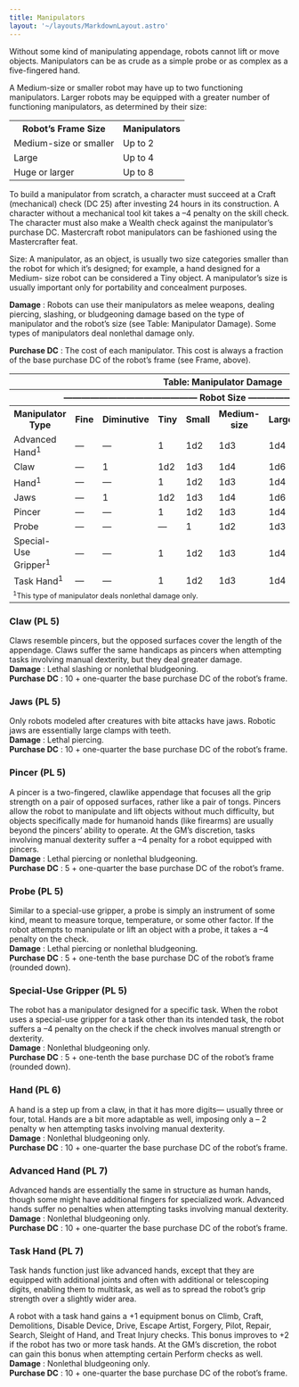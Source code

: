 ```yaml
---
title: Manipulators
layout: '~/layouts/MarkdownLayout.astro'
---
```

Without some kind of manipulating appendage, robots cannot lift or move
objects. Manipulators can be as crude as a simple probe or as complex as a
five-fingered hand.

A Medium-size or smaller robot may have up to two functioning manipulators.
Larger robots may be equipped with a greater number of functioning
manipulators, as determined by their size:


<table> <tr><th>Robot’s Frame Size</th><th>Manipulators</th></tr> <tr><td>Medium-size or smaller</td><td>Up to 2</td></tr> <tr><td>Large</td><td>Up to 4</td></tr> <tr><td>Huge or larger</td><td>Up to 8</td></tr> </table>



To build a manipulator from scratch, a character must succeed at a Craft
(mechanical) check (DC 25) after investing 24 hours in its construction. A
character without a mechanical tool kit takes a –4 penalty on the skill check.
The character must also make a Wealth check against the manipulator’s purchase
DC. Mastercraft robot manipulators can be fashioned using the Mastercrafter
feat.

Size: A manipulator, as an object, is usually two size categories smaller than
the robot for which it’s designed; for example, a hand designed for a Medium-
size robot can be considered a Tiny object. A manipulator’s size is usually
important only for portability and concealment purposes.

**Damage** : Robots can use their manipulators as melee weapons, dealing
piercing, slashing, or bludgeoning damage based on the type of manipulator and
the robot’s size (see Table: Manipulator Damage). Some types of manipulators
deal nonlethal damage only.

**Purchase DC** : The cost of each manipulator. This cost is always a fraction
of the base purchase DC of the robot’s frame (see Frame, above).


<table> <tr><th colspan="10">Table: Manipulator Damage</th></tr><tr> </tr><tr><th colspan="10">——————————————— Robot Size ———————————————</th></tr><tr> </tr><tr><th>Manipulator Type</th><th>Fine</th><th>Diminutive</th><th>Tiny</th><th>Small</th><th>Medium-size</th><th>Large</th><th>Huge</th><th>Gargantuan</th><th>Colossal</th></tr><tr> </tr><tr><td>Advanced Hand<sup>1</sup></td><td>—</td><td>—</td><td>1</td><td>1d2</td><td>1d3</td><td>1d4</td><td>1d6</td><td>1d8</td><td>2d6</td></tr> <tr class="shaded"><td>Claw</td><td>—</td><td>1</td><td>1d2</td><td>1d3</td><td>1d4</td><td>1d6</td><td>1d8</td><td>2d6</td><td>2d8</td></tr> <tr><td>Hand<sup>1</sup></td><td>—</td><td>—</td><td>1</td><td>1d2</td><td>1d3</td><td>1d4</td><td>1d6</td><td>1d8</td><td>2d6</td></tr> <tr class="shaded"><td>Jaws</td><td>—</td><td>1</td><td>1d2</td><td>1d3</td><td>1d4</td><td>1d6</td><td>1d8</td><td>2d6</td><td>2d8</td></tr> <tr><td>Pincer</td><td>—</td><td>—</td><td>1</td><td>1d2</td><td>1d3</td><td>1d4</td><td>1d6</td><td>1d8</td><td>2d6</td></tr> <tr class="shaded"><td>Probe</td><td>—</td><td>—</td><td>—</td><td>1</td><td>1d2</td><td>1d3</td><td>1d4</td><td>1d6</td><td>1d8</td></tr> <tr><td>Special-Use Gripper<sup>1</sup></td><td>—</td><td>—</td><td>1</td><td>1d2</td><td>1d3</td><td>1d4</td><td>1d6</td><td>1d8</td><td>2d6</td></tr> <tr class="shaded"><td>Task Hand<sup>1</sup></td><td>—</td><td>—</td><td>1</td><td>1d2</td><td>1d3</td><td>1d4</td><td>1d6</td><td>1d8</td><td>2d6</td></tr> <tr><td colspan="10" style="text-align: left; font-size: .8em"><sup>1</sup>This type of manipulator deals nonlethal damage only.</td></tr> </table>



### Claw (PL 5)

Claws resemble pincers, but the opposed surfaces cover the length of the
appendage. Claws suffer the same handicaps as pincers when attempting tasks
involving manual dexterity, but they deal greater damage.  
**Damage** : Lethal slashing or nonlethal bludgeoning.  
**Purchase DC** : 10 + one-quarter the base purchase DC of the robot’s frame.

### Jaws (PL 5)

Only robots modeled after creatures with bite attacks have jaws. Robotic jaws
are essentially large clamps with teeth.  
**Damage** : Lethal piercing.  
**Purchase DC** : 10 + one-quarter the base purchase DC of the robot’s frame.

### Pincer (PL 5)

A pincer is a two-fingered, clawlike appendage that focuses all the grip
strength on a pair of opposed surfaces, rather like a pair of tongs. Pincers
allow the robot to manipulate and lift objects without much difficulty, but
objects specifically made for humanoid hands (like firearms) are usually
beyond the pincers’ ability to operate. At the GM’s discretion, tasks
involving manual dexterity suffer a –4 penalty for a robot equipped with
pincers.  
**Damage** : Lethal piercing or nonlethal bludgeoning.  
**Purchase DC** : 5 + one-quarter the base purchase DC of the robot’s frame.

### Probe (PL 5)

Similar to a special-use gripper, a probe is simply an instrument of some
kind, meant to measure torque, temperature, or some other factor. If the robot
attempts to manipulate or lift an object with a probe, it takes a –4 penalty
on the check.  
**Damage** : Lethal piercing or nonlethal bludgeoning.  
**Purchase DC** : 5 + one-tenth the base purchase DC of the robot’s frame
(rounded down).

### Special-Use Gripper (PL 5)

The robot has a manipulator designed for a specific task. When the robot uses
a special-use gripper for a task other than its intended task, the robot
suffers a –4 penalty on the check if the check involves manual strength or
dexterity.  
**Damage** : Nonlethal bludgeoning only.  
**Purchase DC** : 5 + one-tenth the base purchase DC of the robot’s frame
(rounded down).

### Hand (PL 6)

A hand is a step up from a claw, in that it has more digits— usually three or
four, total. Hands are a bit more adaptable as well, imposing only a – 2
penalty w hen attempting tasks involving manual dexterity.  
**Damage** : Nonlethal bludgeoning only.  
**Purchase DC** : 10 + one-quarter the base purchase DC of the robot’s frame.

### Advanced Hand (PL 7)

Advanced hands are essentially the same in structure as human hands, though
some might have additional fingers for specialized work. Advanced hands suffer
no penalties when attempting tasks involving manual dexterity.  
**Damage** : Nonlethal bludgeoning only.  
**Purchase DC** : 10 + one-quarter the base purchase DC of the robot’s frame.

### Task Hand (PL 7)

Task hands function just like advanced hands, except that they are equipped
with additional joints and often with additional or telescoping digits,
enabling them to multitask, as well as to spread the robot’s grip strength
over a slightly wider area.

A robot with a task hand gains a +1 equipment bonus on Climb, Craft,
Demolitions, Disable Device, Drive, Escape Artist, Forgery, Pilot, Repair,
Search, Sleight of Hand, and Treat Injury checks. This bonus improves to +2 if
the robot has two or more task hands. At the GM’s discretion, the robot can
gain this bonus when attempting certain Perform checks as well.  
**Damage** : Nonlethal bludgeoning only.  
**Purchase DC** : 10 + one-quarter the base purchase DC of the robot’s frame.

